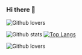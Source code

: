 ### Hi there 👋

![Github lovers](https://1.bp.blogspot.com/-yRIXNL0HaeQ/YBr2nPctEJI/AAAAAAAAMsA/9AEccldHZkU_UjW5owQbRUKDDuL5-ni7ACLcBGAsYHQ/s960/11130160_10203968824241902_1704446697852246306_n%2B-%2BCopy.jpg)

<!--
**mesinkasir/mesinkasir** is a ✨ _special_ ✨ repository because its `README.md` (this file) appears on your GitHub profile.
-->
![Github stats](https://github-readme-stats.vercel.app/api?username=mesinkasir&theme=midnight-purple&show_icons=true&count_private=true) [![Top Langs](https://github-readme-stats.vercel.app/api/top-langs/?username=mesinkasir&layout=compact)](https://github.com/mesinkasir/github-readme-stats)

![Github lovers](https://1.bp.blogspot.com/-mSobvbxB8LY/YBr4RRR_hwI/AAAAAAAAMsQ/9IodEKYlHaUthPq0n_i8NZJpAAd7LXtKACLcBGAsYHQ/s960/12042681_10205005324793768_1811671595756355728_n.jpg)

